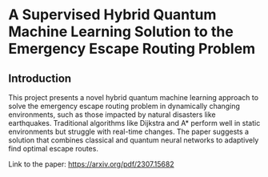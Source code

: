 # A Supervised Hybrid Quantum Machine Learning Solution to the Emergency Escape Routing Problem

## Introduction

This project presents a novel hybrid quantum machine learning approach to solve the emergency escape routing problem in dynamically changing environments, such as those impacted by natural disasters like earthquakes. Traditional algorithms like Dijkstra and A* perform well in static environments but struggle with real-time changes. The paper suggests a solution that combines classical and quantum neural networks to adaptively find optimal escape routes.

Link to the paper: https://arxiv.org/pdf/2307.15682
